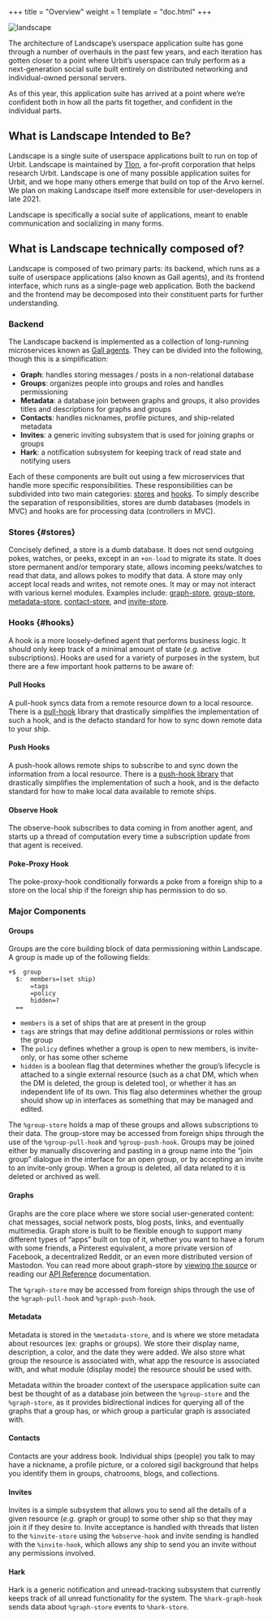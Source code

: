 +++
title = "Overview"
weight = 1
template = "doc.html"
+++

![landscape](https://storage.googleapis.com/media.urbit.org/tlon/landscapes.png)

The architecture of Landscape’s userspace application suite has gone through a
number of overhauls in the past few years, and each iteration has gotten closer
to a point where Urbit’s userspace can truly perform as a next-generation social
suite built entirely on distributed networking and individual-owned personal
servers.

As of this year, this application suite has arrived at a point where we’re
confident both in how all the parts fit together, and confident in the
individual parts.

## What is Landscape Intended to Be?

Landscape is a single suite of userspace applications built to run on top of
Urbit. Landscape is maintained by [Tlon](https://tlon.io), a for-profit corporation that helps
research Urbit. Landscape is one of many possible application suites for Urbit,
and we hope many others emerge that build on top of the Arvo kernel. We plan on
making Landscape itself more extensible for user-developers in late 2021.

Landscape is specifically a social suite of applications, meant to enable
communication and socializing in many forms.

## What is Landscape technically composed of?

Landscape is composed of two primary parts: its backend, which runs as a suite of userspace applications (also known as Gall agents), and its frontend interface, which runs as a single-page web application. Both the backend and the frontend may be decomposed into their constituent parts for further understanding.

### Backend

The Landscape backend is implemented as a collection of long-running
microservices known as [Gall agents](/docs/arvo/gall/gall). They can be divided into the following,
though this is a simplification:

- **Graph**: handles storing messages / posts in a non-relational database
- **Groups**: organizes people into groups and roles and handles permissioning
- **Metadata**: a database join between graphs and groups, it also provides
  titles and descriptions for graphs and groups
- **Contacts**: handles nicknames, profile pictures, and ship-related metadata
- **Invites**: a generic inviting subsystem that is used for joining graphs or groups
- **Hark**: a notification subsystem for keeping track of read state and
  notifying users

Each of these components are built out using a few microservices that handle
more specific responsibilities. These responsibilities can be subdivided into
two main categories: [stores](#stores) and [hooks](#hooks). To simply describe
the separation of responsibilities, stores are dumb databases (models in MVC)
and hooks are for processing data (controllers in MVC).

### Stores {#stores}

Concisely defined, a store is a dumb database. It does not send outgoing pokes,
watches, or peeks, except in an `+on-load` to migrate its state. It does store
permanent and/or temporary state, allows incoming peeks/watches to read that
data, and allows pokes to modify that data. A store may only accept local reads
and writes, not remote ones. It may or may not interact with various kernel
modules. Examples include:
[graph-store](https://github.com/urbit/urbit/blob/ac096d85ae847fcfe8786b51039c92c69abc006e/pkg/arvo/app/graph-store.hoon),
[group-store](https://github.com/urbit/urbit/blob/ac096d85ae847fcfe8786b51039c92c69abc006e/pkg/arvo/app/group-store.hoon),
[metadata-store](https://github.com/urbit/urbit/blob/ac096d85ae847fcfe8786b51039c92c69abc006e/pkg/arvo/app/metadata-store.hoon),
[contact-store](https://github.com/urbit/urbit/blob/ac096d85ae847fcfe8786b51039c92c69abc006e/pkg/arvo/app/contact-store.hoon),
and
[invite-store](https://github.com/urbit/urbit/blob/ac096d85ae847fcfe8786b51039c92c69abc006e/pkg/arvo/app/invite-store.hoon).

### Hooks {#hooks}

A hook is a more loosely-defined agent that performs business logic. It should
only keep track of a minimal amount of state (_e.g._ active subscriptions). Hooks
are used for a variety of purposes in the system, but there are a few important
hook patterns to be aware of:

#### Pull Hooks

A pull-hook syncs data from a remote resource down to a local resource. There is
a
[pull-hook](https://github.com/urbit/urbit/blob/master/pkg/arvo/lib/pull-hook.hoon)
library that drastically simplifies the implementation of such a hook, and is
the defacto standard for how to sync down remote data to your ship.

#### Push Hooks

A push-hook allows remote ships to subscribe to and sync down the information
from a local resource. There is a [push-hook
library](https://github.com/urbit/urbit/blob/ac096d85ae847fcfe8786b51039c92c69abc006e/pkg/arvo/lib/push-hook.hoon)
that drastically simplifies the implementation of such a hook, and is the
defacto standard for how to make local data available to remote ships.

#### Observe Hook

The observe-hook subscribes to data coming in from another agent, and starts up
a thread of computation every time a subscription update from that agent is
received.

#### Poke-Proxy Hook

The poke-proxy-hook conditionally forwards a poke from a foreign ship to a store
on the local ship if the foreign ship has permission to do so.

### Major Components

#### Groups

Groups are the core building block of data permissioning within Landscape. A
group is made up of the following fields:

```
+$  group
  $:  members=(set ship)
      =tags
      =policy
      hidden=?
  ==
```

- `members` is a set of ships that are at present in the group
- `tags` are strings that may define additional permissions or roles within the
  group
- The `policy` defines whether a group is open to new members, is invite-only, or
  has some other scheme
- `hidden` is a boolean flag that determines whether the group’s lifecycle is
  attached to a single external resource (such as a chat DM, which when the DM
  is deleted, the group is deleted too), or whether it has an independent life
  of its own. This flag also determines whether the group should show up in
  interfaces as something that may be managed and edited.

The `%group-store` holds a map of these groups and allows subscriptions to their
data. The group-store may be accessed from foreign ships through the use of the
`%group-pull-hook` and `%group-push-hook`. Groups may be joined either by
manually discovering and pasting in a group name into the “join group” dialogue
in the interface for an open group, or by accepting an invite to an invite-only
group. When a group is deleted, all data related to it is deleted or archived as
well.

#### Graphs

Graphs are the core place where we store social user-generated content: chat
messages, social network posts, blog posts, links, and eventually multimedia.
Graph store is built to be flexible enough to support many different types of
“apps” built on top of it, whether you want to have a forum with some friends, a
Pinterest equivalent, a more private version of Facebook, a decentralized
Reddit, or an even more distributed version of Mastodon. You can read more about
graph-store by [viewing the
source](https://github.com/urbit/urbit/blob/ac096d85ae847fcfe8786b51039c92c69abc006e/pkg/arvo/app/graph-store.hoon)
or reading our [API Reference](/docs/userspace/landscape/reference/graph-store) documentation.

The `%graph-store` may be accessed from foreign ships through the use of the
`%graph-pull-hook` and `%graph-push-hook`.

#### Metadata

Metadata is stored in the `%metadata-store`, and is where we store metadata
about resources (ex: graphs or groups). We store their display name,
description, a color, and the date they were added. We also store what group the
resource is associated with, what app the resource is associated with, and what
module (display mode) the resource should be used with.

Metadata within the broader context of the userspace application suite can best
be thought of as a database join between the `%group-store` and the
`%graph-store`, as it provides bidirectional indices for querying all of the
graphs that a group has, or which group a particular graph is associated with.

#### Contacts

Contacts are your address book. Individual ships (people) you talk to may have a
nickname, a profile picture, or a colored sigil background that helps you
identify them in groups, chatrooms, blogs, and collections.

#### Invites

Invites is a simple subsystem that allows you to send all the details of a given
resource (_e.g._ graph or group) to some other ship so that they may join it if
they desire to. Invite acceptance is handled with threads that listen to the
`%invite-store` using the `%observe-hook` and invite sending is handled with the
`%invite-hook`, which allows any ship to send you an invite without any
permissions involved.

#### Hark

Hark is a generic notification and unread-tracking subsystem that currently
keeps track of all unread functionality for the system. The `%hark-graph-hook`
sends data about `%graph-store` events to `%hark-store`.
